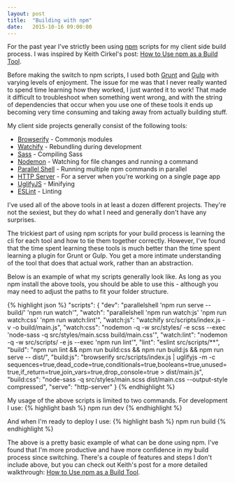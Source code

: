 ```yaml
---
layout: post
title:  "Building with npm"
date:   2015-10-16 09:00:00
---
```

For the past year I've strictly been using [npm](https://github.com/npm/npm) scripts for my client side build process. I was inspired by Keith Cirkel's post: [How to Use npm as a Build Tool](http://blog.keithcirkel.co.uk/how-to-use-npm-as-a-build-tool/).

Before making the switch to npm scripts, I used both [Grunt](https://github.com/gruntjs/grunt) and [Gulp](https://github.com/gulpjs/gulp) with varying levels of enjoyment. The issue for me was that I never really wanted to spend time learning how they worked, I just wanted it to work! That made it difficult to troubleshoot when something went wrong, and with the string of dependencies that occur when you use one of these tools it ends up becoming very time consuming and taking away from actually building stuff.

My client side projects generally consist of the following tools:

  * [Browserify](https://github.com/substack/node-browserify) - Commonjs modules
  * [Watchify](https://github.com/substack/watchify) - Rebundling during development
  * [Sass](https://github.com/sass/node-sass) - Compiling Sass
  * [Nodemon](https://github.com/remy/nodemon) - Watching for file changes and running a command
  * [Parallel Shell](https://github.com/keithamus/parallelshell) - Running multiple npm commands in parallel
  * [HTTP Server](https://github.com/indexzero/http-server) - For a server when you're working on a single page app
  * [UglifyJS](https://github.com/mishoo/UglifyJS2) - Minifying
  * [ESLint](https://github.com/eslint/eslint) - Linting

I've used all of the above tools in at least a dozen different projects. They're not the sexiest, but they do what I need and generally don't have any surprises.

The trickiest part of using npm scripts for your build process is learning the cli for each tool and how to tie them together correctly. However, I've found that the time spent learning these tools is much better than the time spent learning a plugin for Grunt or Gulp. You get a more intimate understanding of the tool that does that actual work, rather than an abstraction.

Below is an example of what my scripts generally look like. As long as you npm install the above tools, you should be able to use this - although you may need to adjust the paths to fit your folder structure.

{% highlight json %}
"scripts": {
  "dev": "parallelshell 'npm run serve -- build/' 'npm run watch'",
  "watch": "parallelshell 'npm run watch:js' 'npm run watch:css' 'npm run watch:lint'",
  "watch:js": "watchify src/scripts/index.js -v -o build/main.js",
  "watch:css": "nodemon -q -w src/styles/ -e scss --exec 'node-sass -q src/styles/main.scss build/main.css'",
  "watch:lint": "nodemon -q -w src/scripts/ -e js --exec 'npm run lint'",
  "lint": "eslint src/scripts/**",
  "build": "npm run lint && npm run build:css && npm run build:js && npm run serve -- dist/",
  "build:js": "browserify src/scripts/index.js | uglifyjs -m -c sequences=true,dead_code=true,conditionals=true,booleans=true,unused=true,if_return=true,join_vars=true,drop_console=true > dist/main.js",
  "build:css": "node-sass -q src/styles/main.scss dist/main.css --output-style compressed",
  "serve": "http-server"
}
{% endhighlight %}

My usage of the above scripts is limited to two commands. For development I use:
{% highlight bash %}
npm run dev
{% endhighlight %}

And when I'm ready to deploy I use:
{% highlight bash %}
npm run build
{% endhighlight %}

The above is a pretty basic example of what can be done using npm. I've found that I'm more productive and have more confidence in my build process since switching. There's a couple of features and steps I don't include above, but you can check out Keith's post for a more detailed walkthrough: [How to Use npm as a Build Tool](http://blog.keithcirkel.co.uk/how-to-use-npm-as-a-build-tool/).
